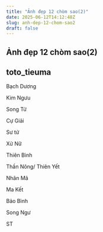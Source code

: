 ```yaml
---
title: "Ảnh đẹp 12 chòm sao(2)"
date: 2025-06-12T14:12:48Z
slug: anh-dep-12-chom-sao2
draft: false
---
```


## Ảnh đẹp 12 chòm sao(2)

## toto_tieuma

Bạch Dương

Kim Ngưu

Song Tử

Cự Giải

Sư tử

Xử Nữ

Thiên Bình

Thần Nông/ Thiên Yết

Nhân Mã

Ma Kết

Bảo Bình

Song Ngư

 

 
 

 

 

 

 
 

 

 

 

 

 

 

 
 
ST